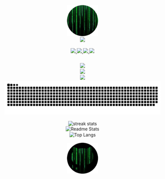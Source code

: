 <div align="center">
    <a href="https://github-avatar-hiddenciphers-projects.vercel.app/">
        <img src="./img/github_avatar.png" width="100" height="100" alt="Github Avatar" />
    </a>
</div>

<div align="center">
    <img src="https://readme-typing-svg.herokuapp.com?font=Courier&pause=500&color=29DA76EE&background=000000&center=true&width=435&lines=Wake+up%2C+Neo...;The+Matrix+has+you...;Follow+the+white+rabbit.;Knock,+knock,+Neo."/>
</div>

<br/>

<div align="center"> 
  <a href="mailto:psolvyns@protonmail.com">
    <img src="https://img.shields.io/badge/Protonmail-333333?style=for-the-badge&logo=proton&logoColor=darkpurple" />
  </a>
  <a href="https://linkedin.com/in/psolvyns" target="_blank">
    <img src="https://img.shields.io/badge/LinkedIn-0077B5?style=for-the-badge&logo=linkedin&logoColor=white" target="_blank" />
  </a>
  <a href="https://hiddenciphers.github.io" target="_blank">
     <img src="https://img.shields.io/badge/Discord-7B68EE?style=for-the-badge&logo=discord&logoColor=white" target="_blank" />
  </a>
  <a href="https://github-avatar-hiddenciphers-projects.vercel.app/" target="_blank">
     <img src="https://img.shields.io/badge/Portfolio-00CED1?style=for-the-badge&logo=files&logoColor=white" target="_blank" />
  </a>

<h2 align="center"></h2>
<div align="center">
    <img src="https://skillicons.dev/icons?i=python,solidity,javascript,html,css,md" /><br>
    <img src="https://skillicons.dev/icons?i=vscode,git,ipfs,postgres,tensorflow,vercel,stackoverflow" /><br>
    <img src="https://skillicons.dev/icons?i=github,replit,linkedin,discord" />
</div>

<div align="center">
  <img alt="Kaa eating my contributions" src="https://raw.githubusercontent.com/hiddenciphers/hiddenciphers/output/github-contribution-grid-snake.svg" />
</div>

<br/>

<div align=center>
  <img width=390 src="https://streak-stats.demolab.com/?user=hiddenciphers&count_private=true&theme=chartreuse-dark&border_radius=10" alt="streak stats"/>
  <br/>
  <img width=390 src="https://github-readme-stats-a10e7slel-hiddenciphers-projects.vercel.app/api?username=hiddenciphers&count_private=true&show_icons=true&theme=chartreuse-dark&rank_icon=github&border_radius=10" alt="Readme Stats" />
  <br/>
  <img width=390 align="center" src="https://github-readme-stats-a10e7slel-hiddenciphers-projects.vercel.app/api/top-langs/?username=hiddenciphers&hide=HTML&langs_count=8&layout=compact&theme=chartreuse-dark&border_radius=10&size_weight=0.5&count_weight=0.5&exclude_repo=github-readme-stats" alt="Top Langs" />
  <br/><br/>
</div>

<div align="center">
    <a href="https://www.github.com/hiddenciphers">
        <img src="./img/my_hybrid_github_avatar.png" width="100" height="100" alt="Hybrid Github Avatar" />
    </a>
</div>
